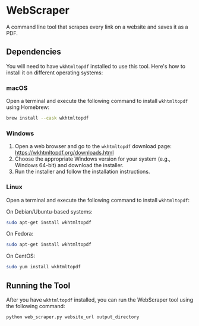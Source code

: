 # WebScraper

A command line tool that scrapes every link on a website and saves it as a PDF.

## Dependencies

You will need to have `wkhtmltopdf` installed to use this tool. Here's how to install it on different operating systems:

### macOS

Open a terminal and execute the following command to install `wkhtmltopdf` using Homebrew:

```bash
brew install --cask wkhtmltopdf
```

### Windows
1) Open a web browser and go to the `wkhtmltopdf` download page: https://wkhtmltopdf.org/downloads.html
2) Choose the appropriate Windows version for your system (e.g., Windows 64-bit) and download the installer.
3) Run the installer and follow the installation instructions.

### Linux
Open a terminal and execute the following command to install `wkhtmltopdf`:

On Debian/Ubuntu-based systems:
```bash
sudo apt-get install wkhtmltopdf
```
On Fedora:
```bash
sudo apt-get install wkhtmltopdf
```
On CentOS:
```bash
sudo yum install wkhtmltopdf
```

## Running the Tool
After you have `wkhtmltopdf` installed, you can run the WebScraper tool using the following command:
```bash
python web_scraper.py website_url output_directory
```



